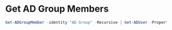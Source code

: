 # Get AD Group Members

```powershell
Get-ADGroupMember -identity "AD Group" -Recursive | Get-ADUser -Property DisplayName | Select Name,ObjectClass,DisplayName | Export-Csv C:\Users\user\Documents\ADGroupMembers.csv
```